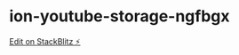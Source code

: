 # ion-youtube-storage-ngfbgx

[Edit on StackBlitz ⚡️](https://stackblitz.com/edit/ion-youtube-storage-ngfbgx)